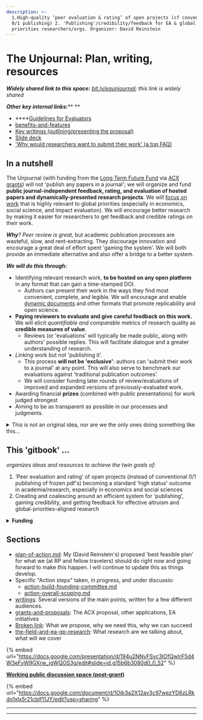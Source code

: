 ```yaml
---
description: >-
  1.High-quality ‘peer evaluation & rating’ of open projects (cf conventional
  0/1 publishing) 2. 'Publishing'/credibility/feedback for EA & global
  priorities researchers/orgs. Organizer: David Reinstein
---
```


# The Unjournal: Plan, writing, resources

_**Widely shared link to this space:**_ [_bit.ly/eaunjournal_](https://bit.ly/eaunjournal)_; this link is widely shared_

_**Other key internal links:**_** **&#x20;

* ****[Guidelines for Evaluators](policies-projects-evaluation-workflow/policies-evaluation/guidelines-for-evaluators/)
* [benefits-and-features](key-issues-explanations-faq/benefits-and-features/ "mention")
* [Key writings (outlining/presenting the proposal)](master/writings/)
* [Slide deck](https://docs.google.com/presentation/d/194u2NNvFSvc3IOfQwIrF5d4W3eFyW9GXrw\_igWQOS3g/edit#slide=id.g15b6b3080d0\_0\_52)
* ['Why would researchers want to submit their work' (a top FAQ)](key-issues-explanations-faq/faq-interaction/for-researchers-authors.md#why-should-researchers-and-groups-submit-their-work-to-and-engage-with-the-unjournal)

## In a nutshell&#x20;

The Unjournal (with funding from the [Long Term Future Fund](https://funds.effectivealtruism.org/funds/far-future) via [ACX grants](https://astralcodexten.substack.com/p/apply-for-an-acx-grant?s=r)) will not 'publish any papers in a journal'; we will organize and fund **public journal-independent feedback, rating, and evaluation of hosted papers and dynamically-presented research projects**. We will [focus on work](policies-projects-evaluation-workflow/policies-and-templates/considering-projects.md) that is highly relevant to global priorities (especially in economics, social science, and impact evaluation). We will encourage better research by making it easier for researchers to get feedback and credible ratings on their work.

_**Why**? Peer review is great,_ but academic publication processes are wasteful, slow, and rent-extracting. They discourage innovation and encourage a great deal of effort spent 'gaming the system'. We will both provide an immediate alternative and also offer a bridge to a better system.

_**We will do this through:**_

* Identifying relevant research work, **to be hosted on any open platform** in any format that can gain a time-stamped DOI.
  * Authors can present their work in the ways they find most convenient, complete, and legible. We will encourage and enable [dynamic documents](https://berkeley-scf.github.io/tutorial-dynamic-docs/) and other formats that promote replicability and open science.
* **Paying reviewers to evaluate and give careful feedback on this work.** We will elicit _quantifiable and comparable_ metrics of research quality as **credible measures of value**.
  * Reviews (or 'evaluations' will typically be made public, along with authors' possible replies. This will facilitate dialogue and a greater understanding of research.
* _Linking_ work but not 'publishing it'.
  * This process **will not be 'exclusive'**: authors can 'submit their work to a journal' at any point. This will also serve to benchmark our evaluations against 'traditional publication outcomes'.
  * We will consider funding later rounds of review/evaluations of improved and expanded versions of previously-evaluated work.
* Awarding financial **prizes** (combined with public presentations) for work judged strongest
* Aiming to be as transparent as possible in our processes and judgments.

<details>

<summary>This is not an original idea, nor are we the only ones doing something like this...</summary>

For example, this proposal is closely related to Elife's ["Publish, Review, Curate" model](https://elifesciences.org/articles/64910). We discuss other [parallel-partner-initiatives-and-resources](parallel-partner-initiatives-and-resources/ "mention"), many of whom we hope to work with. However, we think we are the only group funded to do this (and funding people to do peer review/evaluation) in this particular research area, with this particular focus.

</details>

## **This 'gitbook'** ...

_organizes ideas and resources to achieve the twin goals of:_

1. ‘Peer evaluation and rating’ of open projects (instead of conventional 0/1 publishing of frozen pdf's) becoming a standard 'high status' outcome in academia/research, especially in economics and social sciences
2. Creating and coalescing around an efficient system for 'publishing', gaining credibility, and getting feedback for effective altruism and global-priorities-aligned research

<details>

<summary><strong>Funding</strong></summary>

****[acx-ltff-grant-proposal-as-submitted-successfull](grants-and-proposals/acx-ltff-grant-proposal-as-submitted-successfull/ "mention") grant (ACX passed it to the Long Term Future Fund, who awarded it).\
\
**Discussion space:** I've set up a post-grant "'Unjournal'": <mark style="background-color:orange;">Action plan discussion space"</mark> [<mark style="background-color:orange;">HERE</mark>](https://docs.google.com/document/d/1Ojb3a2X12av3c97wezYD6zLRkdo1xlx5r21cblf11JY/edit?usp=sharing)<mark style="background-color:orange;">.</mark> 25 Jun 2022 update: I have not kept the above discussion space fully updated; hope to level up soon.

_**Please let me know if you want edit/comment access to the present Gitbook.**_\
\
_Please do weigh in, all suggestions and comments will be credited... See also_ Unjournal: [public-facing FAQ in progress](https://docs.google.com/document/d/1czeeaLFg9BcsCOJLHYxvnym5icvwmOEtQyEGuc8aaXA/edit).\
\
_Unsuccessful followup:_ [_FTX application HERE_](grants-and-proposals/ftx-future-fund-for-further-funding-unsuccessful.md)_, still seeking more funding_

</details>

## Sections

* [plan-of-action.md](master/plan-of-action.md "mention"): My (David Reinstein's) proposed 'best feasible plan' for what we (at RP and fellow travelers) should do right now and going forward to make this happen. I will continue to update this as things develop.
* Specific "Action steps" taken, in progress, and under discussio:
  * [action-build-founding-committee.md](action-and-progress/action-build-founding-committee.md "mention")
  * [action-overall-scoping.md](the-field-and-ea-gp-research/action-overall-scoping.md "mention")
* [writings](master/writings/ "mention"): Several versions of the main points, written for a few different audiences.
* [grants-and-proposals](grants-and-proposals/ "mention"): The ACX proposal, other applications, EA initiatives
* [Broken link](broken-reference "mention"): What we propose, why we need this, why we can succeed
* [the-field-and-ea-gp-research](the-field-and-ea-gp-research/ "mention"): What research are we talking about, what will we cover

{% embed url="https://docs.google.com/presentation/d/194u2NNvFSvc3IOfQwIrF5d4W3eFyW9GXrw_igWQOS3g/edit#slide=id.g15b6b3080d0_0_52" %}

[**Working public discussion space (post-grant)**](https://docs.google.com/document/d/1Ojb3a2X12av3c97wezYD6zLRkdo1xlx5r21cblf11JY/edit?usp=sharing)

{% embed url="https://docs.google.com/document/d/1Ojb3a2X12av3c97wezYD6zLRkdo1xlx5r21cblf11JY/edit?usp=sharing" %}

***



***

